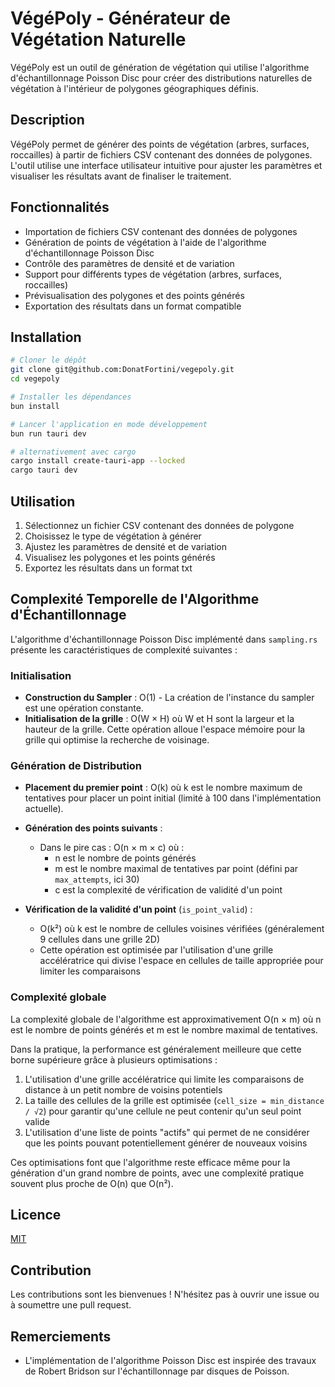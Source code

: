 # VégéPoly - Générateur de Végétation Naturelle

VégéPoly est un outil de génération de végétation qui utilise l'algorithme d'échantillonnage Poisson Disc pour créer des distributions naturelles de végétation à l'intérieur de polygones géographiques définis.

## Description

VégéPoly permet de générer des points de végétation (arbres, surfaces, roccailles) à partir de fichiers CSV contenant des données de polygones. L'outil utilise une interface utilisateur intuitive pour ajuster les paramètres et visualiser les résultats avant de finaliser le traitement.

## Fonctionnalités

- Importation de fichiers CSV contenant des données de polygones
- Génération de points de végétation à l'aide de l'algorithme d'échantillonnage Poisson Disc
- Contrôle des paramètres de densité et de variation
- Support pour différents types de végétation (arbres, surfaces, roccailles)
- Prévisualisation des polygones et des points générés
- Exportation des résultats dans un format compatible

## Installation

```bash
# Cloner le dépôt
git clone git@github.com:DonatFortini/vegepoly.git
cd vegepoly

# Installer les dépendances
bun install

# Lancer l'application en mode développement
bun run tauri dev

# alternativement avec cargo
cargo install create-tauri-app --locked
cargo tauri dev
```

## Utilisation

1. Sélectionnez un fichier CSV contenant des données de polygone
2. Choisissez le type de végétation à générer
3. Ajustez les paramètres de densité et de variation
4. Visualisez les polygones et les points générés
5. Exportez les résultats dans un format txt

## Complexité Temporelle de l'Algorithme d'Échantillonnage

L'algorithme d'échantillonnage Poisson Disc implémenté dans `sampling.rs` présente les caractéristiques de complexité suivantes :

### Initialisation

- **Construction du Sampler** : O(1) - La création de l'instance du sampler est une opération constante.
- **Initialisation de la grille** : O(W × H) où W et H sont la largeur et la hauteur de la grille. Cette opération alloue l'espace mémoire pour la grille qui optimise la recherche de voisinage.

### Génération de Distribution

- **Placement du premier point** : O(k) où k est le nombre maximum de tentatives pour placer un point initial (limité à 100 dans l'implémentation actuelle).

- **Génération des points suivants** :

  - Dans le pire cas : O(n × m × c) où :
    - n est le nombre de points générés
    - m est le nombre maximal de tentatives par point (défini par `max_attempts`, ici 30)
    - c est la complexité de vérification de validité d'un point

- **Vérification de la validité d'un point** (`is_point_valid`) :
  - O(k²) où k est le nombre de cellules voisines vérifiées (généralement 9 cellules dans une grille 2D)
  - Cette opération est optimisée par l'utilisation d'une grille accélératrice qui divise l'espace en cellules de taille appropriée pour limiter les comparaisons

### Complexité globale

La complexité globale de l'algorithme est approximativement O(n × m) où n est le nombre de points générés et m est le nombre maximal de tentatives.

Dans la pratique, la performance est généralement meilleure que cette borne supérieure grâce à plusieurs optimisations :

1. L'utilisation d'une grille accélératrice qui limite les comparaisons de distance à un petit nombre de voisins potentiels
2. La taille des cellules de la grille est optimisée (`cell_size = min_distance / √2`) pour garantir qu'une cellule ne peut contenir qu'un seul point valide
3. L'utilisation d'une liste de points "actifs" qui permet de ne considérer que les points pouvant potentiellement générer de nouveaux voisins

Ces optimisations font que l'algorithme reste efficace même pour la génération d'un grand nombre de points, avec une complexité pratique souvent plus proche de O(n) que O(n²).

## Licence

[MIT](LICENSE)

## Contribution

Les contributions sont les bienvenues ! N'hésitez pas à ouvrir une issue ou à soumettre une pull request.

## Remerciements

- L'implémentation de l'algorithme Poisson Disc est inspirée des travaux de Robert Bridson sur l'échantillonnage par disques de Poisson.
